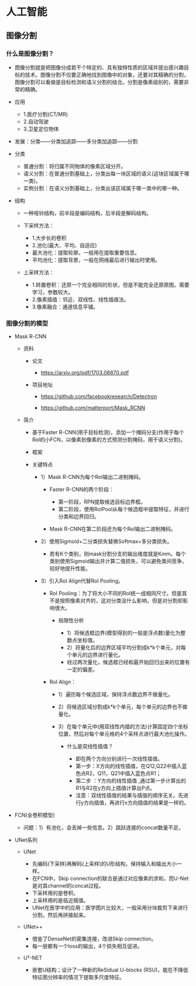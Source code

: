 # 人工智能

## 图像分割

### 什么是图像分割？

- 图像分割就是把图像分成若干个特定的、具有独特性质的区域并提出感兴趣目标的技术。图像分割不仅要正确地找到图像中的对象，还要对其精确的分割，图像分割可以看做是目标检测和语义分割的结合。分割是像素级别的，需要非常的精确。
- 应用

	- 1.医疗分割(CT/MR)
	- 2.自动驾驶
	- 3.卫星定位物体

- 发展：分类——分类加追踪——多分类加追踪——分割
- 分类

	- 普通分割：将归属不同物体的像素区域分开。
	- 语义分割：在普通分割基础上，分类出每一块区域的语义(这块区域属于哪一类)。
	- 实例分割：在语义分割基础上，分类出该区域属于哪一类中的哪一种。

- 结构

	- 一种哑铃结构，前半段是编码结构，后半段是解码结构。
	- 下采样方法：

		- 1.大步长的卷积
		- 2.池化(最大、平均、自适应)
		- 最大池化：提取轮廓，一般用在提取重要信息。
		- 平均池化：提取背景，一般在网络最后进行输出时使用。

	- 上采样方法：

		- 1.转置卷积：还原一个完全相同的形状，但是不能完全还原原图。需要学习，参数较大。
		- 2.像素插值：邻近、双线性、线性插值法。
		- 3.像素融合：通道信息平铺。

### 图像分割的模型

- Mask R-CNN

	- 资料

		- 论文

			- https://arxiv.org/pdf/1703.06870.pdf

		- 项目地址

			- https://github.com/facebookresearch/Detectron

			- https://github.com/matterport/Mask_RCNN

	- 简介

		- 基于Faster R-CNN(用于目标检测)，添加一个掩码分支(作用于每个RoI的小FCN，以像素到像素的方式预测分割掩码，用于语义分割)。
		- 框架

		- 关键特点

			- 1）Mask R-CNN为每个RoI输出二进制掩码。

				- Faster R-CNN的两个阶段：

					- 第一阶段，RPN提取候选目标边界框。
					- 第二阶段，使用RoIPool从每个候选框中提取特征，并进行分类和边界回归。

				- Mask R-CNN在第二阶段还为每个RoI输出二进制掩码。

			- 2）使用Sigmoid+二分类损失替换Softmax+多分类损失。

				- 若有K个类别，则mask分割分支的输出维度就是K*m*m。每个类别使用Sigmoid输出并计算二值损失，可以避免类间竞争，较好地提升性能。

			- 3）引入RoI Align代替RoI Pooling。

				- RoI Pooling：为了将大小不同的RoI统一成相同尺寸。但是其不是按照像素对齐的，这对分类没什么影响，但是对分割却影响很大。

					- 局限性分析

						- 1）将候选框边界(模型得到的一般是浮点数)量化为整数点坐标值。
						- 2）将量化后的边界区域平均分割成k*k个单元，对每个单元的边界进行量化。
						- 经过两次量化，候选框已经和最开始回归出来的位置有一定的偏差。

				- RoI Align：

					- 1）遍历每个候选区域，保持浮点数边界不做量化。
					- 2）将候选区域分割成k*k个单元，每个单元的边界也不做量化。
					- 3）在每个单元中(用双线性内插的方法)计算固定四个坐标位置，然后对每个单元格的4个采样点进行最大池化操作。

						- 什么是双线性插值？

							- 即在两个方向分别进行一次线性插值。
							- 第一步：X方向的线性插值，在Q12,Q22中插入蓝色点R2，Q11，Q21中插入蓝色点R1；
							- 第二步 ：Y方向的线性插值 ,通过第一步计算出的R1与R2在y方向上插值计算出P点。
							- 注意：双线性插值的结果与插值的顺序无关。先进行y方向插值，再进行x方向插值的结果是一样的。

- FCN(全卷积模型)

	- 问题：1）有池化，会丢掉一些信息。2）跳跃连接的concat数量不足。

- UNet系列

	- UNet

		- 先编码(下采样)再解码(上采样)的U形结构，保持输入和输出大小一样。
		- 在FCN中，Skip connection的联合是通过对应像素的求和，而U-Net是对其channel的concat过程。
		- 下采样用的是卷积。
		- 上采样用的是临近插值。
		- UNet在医学中的应用：医学图片比较大，一般采用分块裁剪下来进行分割，然后再拼接起来。

	- UNet++

		- 借鉴了DenseNet的密集连接，改进Skip connection。
		- 每一层都有一个loss的输出，4个损失相互促进。

	- U²-NET

		- 嵌套U结构；设计了一种新的ReSidual U-blocks (RSU)，能在不降低特征图分辨率的情况下提取多尺度特征。


